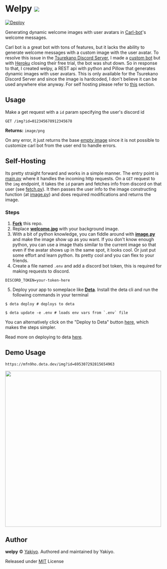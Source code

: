 # Welpy <a href="https://github.com/Yakiyo/welpy"><img src="https://img.shields.io/github/stars/Yakiyo/welpy?style=social"></a> 

[![Deploy](https://button.deta.dev/1/svg)](https://go.deta.dev/deploy?https://github.com/Yakiyo/welpy)

Generating dynamic welcome images with user avatars in [Carl-bot](https://carl.gg)'s welcome messages.

Carl bot is a great bot with tons of features, but it lacks the ability to generate welcome messages with a custom image with the user avatar. To resolve this issue in the [Tsurekano Discord Server](https://discord.gg/q2zDU5bGnh), I made a [custom bot](https://github.com/Yakiyo/Yume-bot) but with [Heroku](https://www.heroku.com) closing their free trial, the bot was shut down. So in response to that, I created welpy, a REST api with python and Pillow that generates dynamic images with user avatars.
This is only available for the Tsurekano Discord Server and since the image is hardcoded, I don't believe it can be used anywhere else anyway.
For self hosting please refer to [this](#self-hosting) section.

## Usage
Make a get request with a `id` param specifying the user's discord id

`GET /img?id=012345678912345678`

**Returns:** `image/png`

On any error, it just returns the base [empty image](./assets/welcome.jpg) since it is not possible to customize carl bot from the user end to handle errors.

## Self-Hosting
Its pretty straight forward and works in a simple manner. The entry point is [main.py](./main.py) where it handles the incoming http requests. On a `GET` request to the `img` endpoint, it takes the `id` param and fetches info from discord on that user (see [fetch.py](./fetch.py)). It then passes the user info to the image constructing function (at [image.py](./image.py)) and does required modifications and returns the image.

### Steps
1) [**Fork**](https://github.com/Yakiyo/welpy/fork) this repo.
2) Replace [**welcome.jpg**](./assets/welcome.jpg) with your background image.
3) With a bit of python knowledge, you can fiddle around with [**image.py**](./image.py) and make the image show up as you want. If you don't know enough python, you can use a image thats similar to the current image so that even if the avatar shows up in the same spot, it looks cool. Or just put some effort and learn python. Its pretty cool and you can flex to your friends.
4) Create a file named `.env` and add a discord bot token, this is required for making requests to discord.
```env
DISCORD_TOKEN=your-token-here
```
5) Deploy your app to someplace like [**Deta**](https://deta.sh). Install the deta cli and run the following commands in your terminal
```
$ deta deploy # deploys to deta

$ deta update -e .env # loads env vars from `.env` file
```
You can alternatively click on the "Deploy to Deta" button [here](#welpy), which makes the steps simpler.

Read more on deploying to deta [here](https://docs.deta.shdocs/micros/getting_started).

## Demo Usage
```
https://mfn9ho.deta.dev/img?id=695307292815654963
```
<img width="500px" src="https://mfn9ho.deta.dev/img?id=695307292815654963">


## Author
**welpy** © [Yakiyo](https://github.com/Yakiyo). Authored and maintained by Yakiyo.

Released under [MIT](https://opensource.org/licenses/MIT) License

